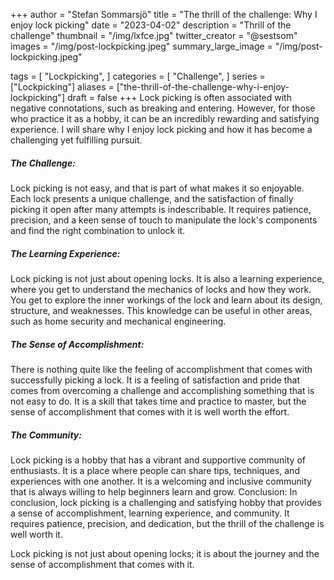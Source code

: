 +++
author = "Stefan Sommarsjö"
title = "The thrill of the challenge: Why I enjoy lock picking"
date = "2023-04-02"
description = "Thrill of the challenge"
thumbnail = "/img/lxfce.jpg"
twitter_creator = "@sestsom"
images = "/img/post-lockpicking.jpeg"
summary_large_image = "/img/post-lockpicking.jpeg"

tags = [
    "Lockpicking",
]
categories = [
    "Challenge",
]
series = ["Lockpicking"]
aliases = ["the-thrill-of-the-challenge-why-i-enjoy-lockpicking"]
draft = false
+++
Lock picking is often associated with negative connotations, such as breaking and entering. However, for those who practice it as a hobby, it can be an incredibly rewarding and satisfying experience. I will share why I enjoy lock picking and how it has become a challenging yet fulfilling pursuit.
<!--more-->
##### The Challenge:
Lock picking is not easy, and that is part of what makes it so enjoyable. Each lock presents a unique challenge, and the satisfaction of finally picking it open after many attempts is indescribable. It requires patience, precision, and a keen sense of touch to manipulate the lock's components and find the right combination to unlock it.

##### The Learning Experience:
Lock picking is not just about opening locks. It is also a learning experience, where you get to understand the mechanics of locks and how they work. You get to explore the inner workings of the lock and learn about its design, structure, and weaknesses. This knowledge can be useful in other areas, such as home security and mechanical engineering.

##### The Sense of Accomplishment:
There is nothing quite like the feeling of accomplishment that comes with successfully picking a lock. It is a feeling of satisfaction and pride that comes from overcoming a challenge and accomplishing something that is not easy to do. It is a skill that takes time and practice to master, but the sense of accomplishment that comes with it is well worth the effort.

##### The Community:
Lock picking is a hobby that has a vibrant and supportive community of enthusiasts. It is a place where people can share tips, techniques, and experiences with one another. It is a welcoming and inclusive community that is always willing to help beginners learn and grow.
Conclusion: In conclusion, lock picking is a challenging and satisfying hobby that provides a sense of accomplishment, learning experience, and community. It requires patience, precision, and dedication, but the thrill of the challenge is well worth it.

Lock picking is not just about opening locks; it is about the journey and the sense of accomplishment that comes with it.
